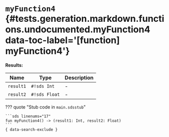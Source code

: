 [//]: # (DO NOT EDIT THIS FILE DIRECTLY. Instead, edit the corresponding stub file and execute `npm run docs:api`.)

# <code class="doc-symbol doc-symbol-function"></code> `myFunction4` {#tests.generation.markdown.functions.undocumented.myFunction4 data-toc-label='[function] myFunction4'}

**Results:**

| Name | Type | Description |
|------|------|-------------|
| `result1` | `#!sds Int` | - |
| `result2` | `#!sds Float` | - |

??? quote "Stub code in `main.sdsstub`"

    ```sds linenums="17"
    fun myFunction4() -> (result1: Int, result2: Float)
    ```
    { data-search-exclude }
